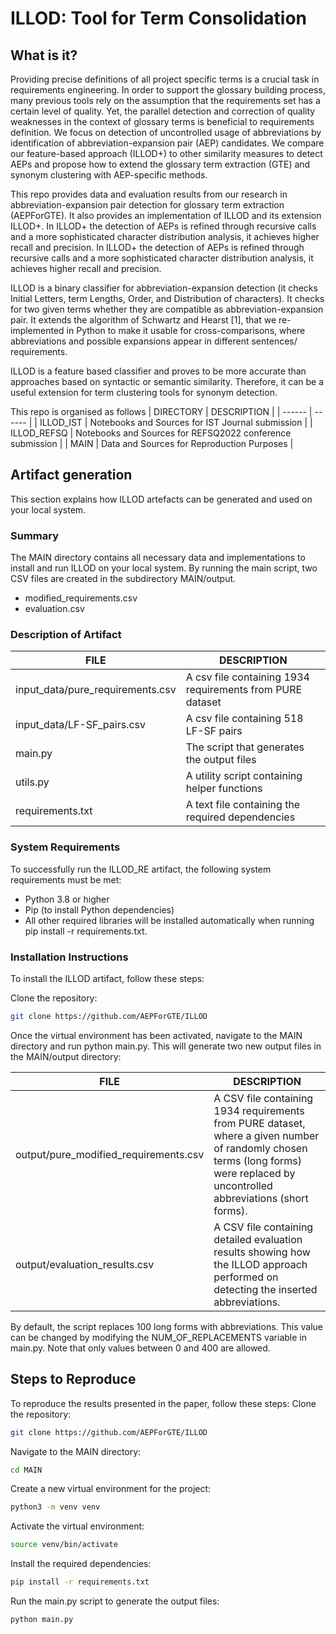 # ILLOD: Tool for Term Consolidation

## What is it?
Providing precise definitions of all project specific terms is a crucial task in requirements engineering. In order to support the glossary building process, many previous tools rely on the assumption that the requirements set has a certain level of quality. Yet, the parallel detection and correction of quality weaknesses in the context of glossary terms is beneficial to requirements definition. We focus on detection of uncontrolled usage of abbreviations by identification of abbreviation-expansion pair (AEP) candidates. We compare our feature-based approach (ILLOD+) to other similarity measures to detect AEPs and propose how to extend the glossary term extraction (GTE) and synonym clustering with AEP-specific methods.

This repo provides data and evaluation results from our research in abbreviation-expansion pair detection for glossary term extraction (AEPForGTE). It also provides an implementation of ILLOD and its extension ILLOD+. In ILLOD+ the detection of AEPs is refined through recursive calls and a more sophisticated character distribution analysis, it achieves higher recall and precision. In ILLOD+ the detection of AEPs is refined through recursive calls and a more sophisticated character distribution analysis, it achieves higher recall and precision.

ILLOD is a binary classifier for abbreviation-expansion detection (it checks Initial Letters, term Lengths, Order, and Distribution of characters). It checks for two given terms whether they are compatible as abbreviation-expansion pair. It extends the algorithm of Schwartz and Hearst [1], that we re-implemented in Python to make it usable for cross-comparisons, where abbreviations and possible expansions appear in different sentences/ requirements.

ILLOD is a feature based classifier and proves to be more accurate than approaches based on syntactic or semantic similarity. Therefore, it can be a useful extension for term clustering tools for synonym detection.

This repo is organised as follows
| DIRECTORY | DESCRIPTION |
| ------ | ------ |
| ILLOD_IST | Notebooks and Sources for IST Journal submission |
| ILLOD_REFSQ | Notebooks and Sources for REFSQ2022 conference submission |
| MAIN | Data and Sources for Reproduction Purposes |

## Artifact generation
This section explains how ILLOD artefacts can be generated and used on your local system.

### Summary
The MAIN directory contains all necessary data and implementations to install and run ILLOD on your local system.
By running the main script, two CSV files are created in the subdirectory MAIN/output.
- modified_requirements.csv
- evaluation.csv


### Description of Artifact

| FILE | DESCRIPTION |
| ------ | ------ |
| input_data/pure_requirements.csv | A csv file containing 1934 requirements from PURE dataset |
| input_data/LF-SF_pairs.csv | A csv file containing 518 LF-SF pairs |
| main&#46;py| The script that generates the output files |
| utils&#46;py| A utility script containing helper functions |
| requirements.txt| A text file containing the required dependencies |

### System Requirements
To successfully run the ILLOD_RE artifact, the following system requirements must be met: 
- Python 3.8 or higher
- Pip (to install Python dependencies)
- All other required libraries will be installed automatically when running pip install -r requirements.txt.

### Installation Instructions
To install the ILLOD artifact, follow these steps:

Clone the repository:
```sh
git clone https://github.com/AEPForGTE/ILLOD
```
Once the virtual environment has been activated, navigate to the MAIN directory and run python main&#46;py. This will generate two new output files in the MAIN/output directory:

| FILE | DESCRIPTION |
| ------ | ------ |
| output/pure_modified_requirements.csv | A CSV file containing 1934 requirements from PURE dataset, where a given number of randomly chosen terms (long forms) were replaced by uncontrolled abbreviations (short forms).|
| output/evaluation_results.csv | A CSV file containing detailed evaluation results showing how the ILLOD approach performed on detecting the inserted abbreviations.|

By default, the script replaces 100 long forms with abbreviations. This value can be changed by modifying the NUM_OF_REPLACEMENTS variable in main&#46;py. Note that only values between 0 and 400 are allowed. 

## Steps to Reproduce
To reproduce the results presented in the paper, follow these steps:
Clone the repository:
```sh
git clone https://github.com/AEPForGTE/ILLOD
```
Navigate to the MAIN directory:
```sh
cd MAIN
```

Create a new virtual environment for the project:
```sh
python3 -m venv venv
```

Activate the virtual environment:
```sh
source venv/bin/activate
```

Install the required dependencies:
```sh
pip install -r requirements.txt
```

Run the main&#46;py script to generate the output files:
```sh
python main.py
```